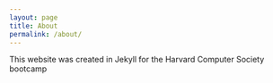 ```yaml
---
layout: page
title: About
permalink: /about/
---
```


This website was created in Jekyll for the Harvard Computer Society bootcamp
